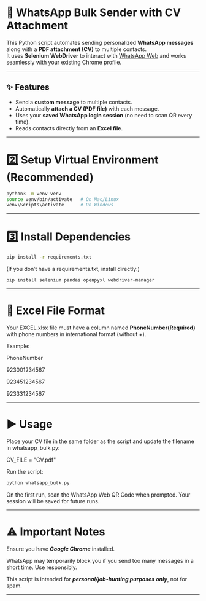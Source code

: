 # 📲 WhatsApp Bulk Sender with CV Attachment

This Python script automates sending personalized **WhatsApp messages** along with a **PDF attachment (CV)** to multiple contacts.  
It uses **Selenium WebDriver** to interact with [WhatsApp Web](https://web.whatsapp.com) and works seamlessly with your existing Chrome profile.

---

## ✨ Features
- Send a **custom message** to multiple contacts.
- Automatically **attach a CV (PDF file)** with each message.
- Uses your **saved WhatsApp login session** (no need to scan QR every time).
- Reads contacts directly from an **Excel file**.

---

# 2️⃣ Setup Virtual Environment (Recommended)

```bash
python3 -m venv venv
source venv/bin/activate   # On Mac/Linux
venv\Scripts\activate      # On Windows
```

---

# 3️⃣ Install Dependencies

```bash
pip install -r requirements.txt
```

(If you don’t have a requirements.txt, install directly:)

```bash
pip install selenium pandas openpyxl webdriver-manager
```

---

# 📑 Excel File Format

Your EXCEL.xlsx file must have a column named **PhoneNumber(Required)** with phone numbers in international format (without +).

Example:

PhoneNumber

923001234567

923451234567

923331234567

---

# ▶️ Usage

Place your CV file in the same folder as the script and update the filename in whatsapp_bulk.py:


CV_FILE = "CV.pdf"


Run the script:

```bash
python whatsapp_bulk.py
```

On the first run, scan the WhatsApp Web QR Code when prompted. Your session will be saved for future runs.

---

# ⚠️ Important Notes

Ensure you have ***Google Chrome*** installed.

WhatsApp may temporarily block you if you send too many messages in a short time. Use responsibly.

This script is intended for ***personal/job-hunting purposes only***, not for spam.

---